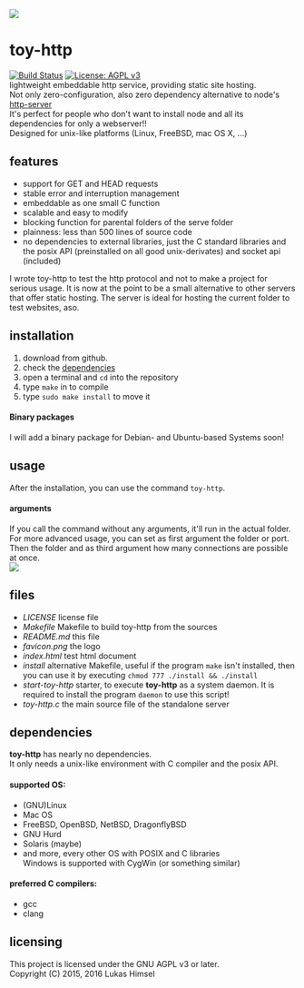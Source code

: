 ![](http://www.lukashimsel.me/pics/toy-http.png)
# toy-http
[![Build Status](https://travis-ci.org/lukas-h/toy-http.svg?branch=master)](https://travis-ci.org/lukas-h/toy-http)
[![License: AGPL v3](https://img.shields.io/badge/License-AGPL%20v3-blue.svg)](http://www.gnu.org/licenses/agpl-3.0)  
lightweight embeddable http service,
providing static site hosting.  
Not only zero-configuration, also zero dependency alternative to node's [http-server](https://github.com/indexzero/http-server)   
It's perfect for people who don't want to install node and all its dependencies for only a webserver!!  
Designed for unix-like platforms (Linux, FreeBSD, mac OS X, ...)

## features
- support for GET and HEAD requests  
- stable error and interruption management  
- embeddable as one small C function  
- scalable and easy to modify  
- blocking function for parental folders of the serve folder  
- plainness: less than 500 lines of source code  
- no dependencies to external libraries, just the C standard libraries and  
 the posix API (preinstalled on all good unix-derivates) and socket api (included)  
  
I wrote toy-http to test the http protocol and not to make a project
for serious usage. It is now at the point to be a small alternative to
other servers that offer static hosting.
The server is ideal for hosting the current folder to test websites, aso.

## installation
1. download from github.
2. check the [dependencies](#dependencies)
3. open a terminal and `cd` into the repository
4. type `make` in to compile
5. type `sudo make install` to move it 
#### Binary packages
I will add a binary package for Debian- and Ubuntu-based Systems soon! 

## usage
After the installation, you can use the command `toy-http`.
#### arguments
If you call the command without any arguments, it'll run in the actual folder.
For more advanced usage, you can set as first argument the folder or port. Then the folder and
as third argument how many connections are possible at once.  
![](http://www.lukashimsel.me/pics/toy-http2.png)
## files
- *LICENSE*  license file  
- *Makefile*  Makefile to build toy-http from the sources  
- *README.md*  this file  
- *favicon.png*  the logo  
- *index.html*  test html document  
- *install*  alternative Makefile, useful if the program `make` isn't installed, then you can use it by executing `chmod 777 ./install && ./install`  
- *start-toy-http*  starter, to execute **toy-http** as a system daemon. It is required to install the program `daemon` to use this script!  
- *toy-http.c*  the main source file of the standalone server  

## dependencies 
**toy-http** has nearly no dependencies.  
It only needs a unix-like environment with C compiler and the posix API.

#### supported OS:
- (GNU)Linux  
- Mac OS  
- FreeBSD, OpenBSD, NetBSD, DragonflyBSD  
- GNU Hurd  
- Solaris (maybe)  
- and more, every other OS with POSIX and C libraries  
Windows is supported with CygWin (or something similar)

#### preferred C compilers:
- gcc  
- clang  

## licensing
This project is licensed under the GNU AGPL v3 or later.  
Copyright (C) 2015, 2016 Lukas Himsel
